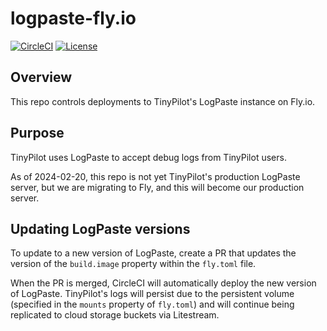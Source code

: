 # logpaste-fly.io

[![CircleCI](https://circleci.com/gh/tiny-pilot/logpaste-fly.io.svg?style=svg)](https://circleci.com/gh/tiny-pilot/logpaste-fly.io)
[![License](http://img.shields.io/:license-mit-blue.svg?style=flat-square)](LICENSE)

## Overview

This repo controls deployments to TinyPilot's LogPaste instance on Fly.io.

## Purpose

TinyPilot uses LogPaste to accept debug logs from TinyPilot users.

As of 2024-02-20, this repo is not yet TinyPilot's production LogPaste server, but we are migrating to Fly, and this will become our production server.

## Updating LogPaste versions

To update to a new version of LogPaste, create a PR that updates the version of the `build.image` property within the `fly.toml` file.

When the PR is merged, CircleCI will automatically deploy the new version of LogPaste. TinyPilot's logs will persist due to the persistent volume (specified in the `mounts` property of `fly.toml`) and will continue being replicated to cloud storage buckets via Litestream.
